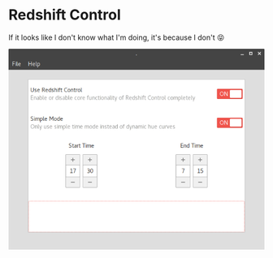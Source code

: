 # Redshift Control

If it looks like I don't know what I'm doing, it's because I don't 😝

![Basic settings UI](ui.png)